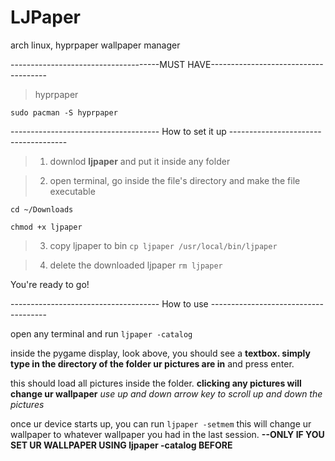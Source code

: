# LJPaper
arch linux, hyprpaper wallpaper manager

-------------------------------------MUST HAVE-------------------------------------
>hyprpaper

```
sudo pacman -S hyprpaper
```

------------------------------------- How to set it up -------------------------------------


>1) downlod **ljpaper** and put it inside any folder
   
>2) open terminal, go inside the file's directory and make the file executable

   ```cd ~/Downloads```
   
   ```chmod +x ljpaper```

>3) copy ljpaper to bin
   ```cp ljpaper /usr/local/bin/ljpaper```
   
>4) delete the downloaded ljpaper
   ```rm ljpaper```
   
You're ready to go!



------------------------------------- How to use -------------------------------------

open any terminal and run
```ljpaper -catalog```

inside the pygame display, look above, you should see a **textbox. simply type in the directory of the folder ur pictures are in** and press enter.

this should load all pictures inside the folder.
**clicking any pictures will change ur wallpaper**
*use up and down arrow key to scroll up and down the pictures*

once ur device starts up, you can run
```ljpaper -setmem```
this will change ur wallpaper to whatever wallpaper you had in the last session. **--ONLY IF YOU SET UR WALLPAPER USING ljpaper -catalog BEFORE**
